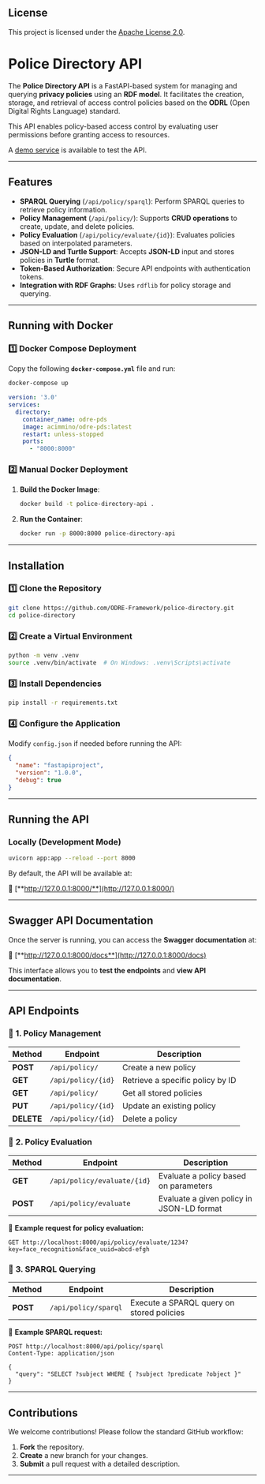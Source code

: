## License

This project is licensed under the [Apache License 2.0](LICENSE).

# Police Directory API

The **Police Directory API** is a FastAPI-based system for managing and querying **privacy policies** using an **RDF model**. It facilitates the creation, storage, and retrieval of access control policies based on the **ODRL** (Open Digital Rights Language) standard.

This API enables policy-based access control by evaluating user permissions before granting access to resources.

A [demo service](https://odrldirectory.linkeddata.es/) is available to test the API.

---

## **Features**
- **SPARQL Querying** (`/api/policy/sparql`): Perform SPARQL queries to retrieve policy information.
- **Policy Management** (`/api/policy/`): Supports **CRUD operations** to create, update, and delete policies.
- **Policy Evaluation** (`/api/policy/evaluate/{id}`): Evaluates policies based on interpolated parameters.
- **JSON-LD and Turtle Support**: Accepts **JSON-LD** input and stores policies in **Turtle** format.
- **Token-Based Authorization**: Secure API endpoints with authentication tokens.
- **Integration with RDF Graphs**: Uses `rdflib` for policy storage and querying.

---

## **Running with Docker**

### **1️⃣ Docker Compose Deployment**

Copy the following **`docker-compose.yml`** file and run:

```bash
docker-compose up

```

```yaml
version: '3.0'
services:
  directory:
    container_name: odre-pds
    image: acimmino/odre-pds:latest
    restart: unless-stopped
    ports:
      - "8000:8000"

```

### **2️⃣ Manual Docker Deployment**

1. **Build the Docker Image**:
    
    ```bash
    docker build -t police-directory-api .
    
    ```
    
2. **Run the Container**:
    
    ```bash
    docker run -p 8000:8000 police-directory-api
    
    ```
    

---

## **Installation**
### 1️⃣ **Clone the Repository**
```bash
git clone https://github.com/ODRE-Framework/police-directory.git
cd police-directory

```

### 2️⃣ **Create a Virtual Environment**

```bash
python -m venv .venv
source .venv/bin/activate  # On Windows: .venv\Scripts\activate

```

### 3️⃣ **Install Dependencies**

```bash
pip install -r requirements.txt

```

### 4️⃣ **Configure the Application**

Modify `config.json` if needed before running the API:

```json
{
  "name": "fastapiproject",
  "version": "1.0.0",
  "debug": true
}

```

---

## **Running the API**

### **Locally (Development Mode)**

```bash
uvicorn app:app --reload --port 8000

```

By default, the API will be available at:

📌 [**http://127.0.0.1:8000/**](http://127.0.0.1:8000/)

---

## **Swagger API Documentation**

Once the server is running, you can access the **Swagger documentation** at:

📌 [**http://127.0.0.1:8000/docs**](http://127.0.0.1:8000/docs)

This interface allows you to **test the endpoints** and **view API documentation**.

---

## **API Endpoints**

### 🔹 **1. Policy Management**

| Method | Endpoint | Description |
| --- | --- | --- |
| **POST** | `/api/policy/` | Create a new policy |
| **GET** | `/api/policy/{id}` | Retrieve a specific policy by ID |
| **GET** | `/api/policy/` | Get all stored policies |
| **PUT** | `/api/policy/{id}` | Update an existing policy |
| **DELETE** | `/api/policy/{id}` | Delete a policy |

### 🔹 **2. Policy Evaluation**

| Method | Endpoint | Description |
| --- | --- | --- |
| **GET** | `/api/policy/evaluate/{id}` | Evaluate a policy based on parameters |
| **POST** | `/api/policy/evaluate` | Evaluate a given policy in JSON-LD format |

📌 **Example request for policy evaluation:**

```
GET http://localhost:8000/api/policy/evaluate/1234?key=face_recognition&face_uuid=abcd-efgh

```

### 🔹 **3. SPARQL Querying**

| Method | Endpoint | Description |
| --- | --- | --- |
| **POST** | `/api/policy/sparql` | Execute a SPARQL query on stored policies |

📌 **Example SPARQL request:**

```
POST http://localhost:8000/api/policy/sparql
Content-Type: application/json

{
  "query": "SELECT ?subject WHERE { ?subject ?predicate ?object }"
}

```

---



## **Contributions**

We welcome contributions! Please follow the standard GitHub workflow:

1. **Fork** the repository.
2. **Create** a new branch for your changes.
3. **Submit** a pull request with a detailed description.

---

